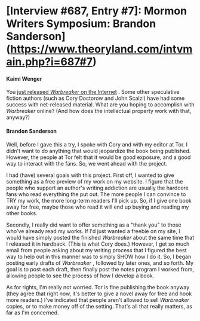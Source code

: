 # [Interview #687, Entry #7]: Mormon Writers Symposium: Brandon Sanderson](https://www.theoryland.com/intvmain.php?i=687#7)

#### Kaimi Wenger

You
[just released
*Warbreaker*
on the Internet](http://www.brandonsanderson.com/blog.php?date=1178866800)
. Some other speculative fiction authors (such as Cory Doctorow and John Scalzi) have had some success with net-released material. What are you hoping to accomplish with
*Warbreaker*
online? (And how does the intellectual property work with that, anyway?)

#### Brandon Sanderson

Well, before I gave this a try, I spoke with Cory and with my editor at Tor. I didn't want to do anything that would jeopardize the book being published. However, the people at Tor felt that it would be good exposure, and a good way to interact with the fans. So, we went ahead with the project.

I had (have) several goals with this project. First off, I wanted to give something as a free preview of my work on my website. I figure that the people who support an author's writing addiction are usually the hardcore fans who read everything the put out. The more people I can convince to TRY my work, the more long-term readers I'll pick up. So, if I give one book away for free, maybe those who read it will end up buying and reading my other books.

Secondly, I really did want to offer something as a "thank you" to those who've already read my works. If I'd just wanted a freebie on my site, I would have simply posted the finished
*Warbreaker*
about the same time that I released it in hardback. (This is what Cory does.) However, I get so much email from people asking about my writing process that I figured the best way to help out in this manner was to simply SHOW how I do it. So, I began posting early drafts of
*Warbreaker*
, followed by later ones, and so forth. My goal is to post each draft, then finally post the notes program I worked from, allowing people to see the process of how I develop a book.

As for rights, I'm really not worried. Tor is fine publishing the book anyway (they agree that right now, it's better to give a novel away for free and hook more readers.) I've indicated that people aren't allowed to sell
*Warbreaker*
copies, or to make money off of the setting. That's all that really matters, as far as I'm concerned.

